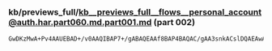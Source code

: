 ### kb/previews_full/kb__previews_full__flows__personal_account@auth.har.part060.md.part001.md (part 002)

```md
GwDKzMwA+Pv4AAUEBAD+/v0AAQIBAP7+/gABAQEAAf8BAP4BAQAC/gAA3snkACslDQAEAwAAAAQC/wAFBQE
```

```
